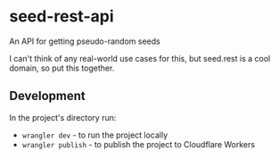 # seed-rest-api
An API for getting pseudo-random seeds

I can't think of any real-world use cases for this, but seed.rest is a cool domain, so put this together.

## Development
In the project's directory run:
- `wrangler dev` - to run the project locally
- `wrangler publish` - to publish the project to Cloudflare Workers